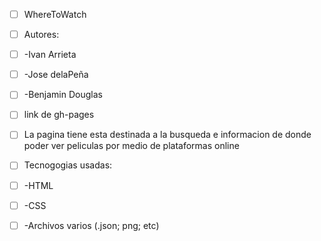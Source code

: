 - [ ] WhereToWatch

- [ ] Autores:
- [ ] -Ivan Arrieta
- [ ] -Jose delaPeña
- [ ] -Benjamin Douglas

- [ ] link de gh-pages

- [ ] La pagina tiene esta destinada a la busqueda e informacion de donde poder ver peliculas por medio de plataformas online

- [ ] Tecnogogias usadas:
- [ ] -HTML
- [ ] -CSS
- [ ] -Archivos varios (.json; png; etc)